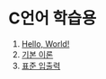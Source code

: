 # C언어 학습용

1. [Hello, World!](https://github.com/Nighthom/Files/tree/main/Study/C/lesson/Hello%20World)
2. [기본 이론](https://github.com/Nighthom/Files/tree/main/Study/C/lesson/%EA%B8%B0%EB%B3%B8%EC%9D%B4%EB%A1%A0)
3. [표준 입출력](https://github.com/Nighthom/Files/tree/main/Study/C/lesson/%ED%91%9C%EC%A4%80%20%EC%9E%85%EC%B6%9C%EB%A0%A5)
